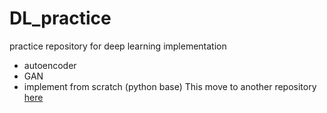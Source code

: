 # DL_practice
practice repository for deep learning implementation

- autoencoder
- GAN
- implement from scratch (python base)
This move to another repository [here](https://github.com/ami-GS/scratchDL)